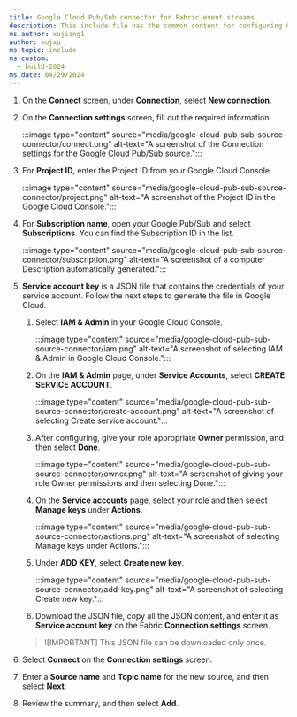 ```yaml
---
title: Google Cloud Pub/Sub connector for Fabric event streams
description: This include file has the common content for configuring Google Cloud Pub/Sub connector for Fabric event streams and Real-Time hub. 
ms.author: xujiang1
author: xujxu 
ms.topic: include
ms.custom:
  - build-2024
ms.date: 04/29/2024
---
```


1. On the **Connect** screen, under **Connection**, select **New connection**.

1. On the **Connection settings** screen, fill out the required information.

   :::image type="content" source="media/google-cloud-pub-sub-source-connector/connect.png" alt-text="A screenshot of the Connection settings for the Google Cloud Pub/Sub source.":::

1. For **Project ID**, enter the Project ID from your Google Cloud Console.

   :::image type="content" source="media/google-cloud-pub-sub-source-connector/project.png" alt-text="A screenshot of the Project ID in the Google Cloud Console.":::

1. For **Subscription name**, open your Google Pub/Sub and select **Subscriptions**. You can find the Subscription ID in the list.

   :::image type="content" source="media/google-cloud-pub-sub-source-connector/subscription.png" alt-text="A screenshot of a computer Description automatically generated.":::

1. **Service account key** is a JSON file that contains the credentials of your service account. Follow the next steps to generate the file in Google Cloud.

   1. Select **IAM & Admin** in your Google Cloud Console.

      :::image type="content" source="media/google-cloud-pub-sub-source-connector/iam.png" alt-text="A screenshot of selecting IAM & Admin in Google Cloud Console.":::

   1. On the **IAM & Admin** page, under **Service Accounts**, select **CREATE SERVICE ACCOUNT**.

      :::image type="content" source="media/google-cloud-pub-sub-source-connector/create-account.png" alt-text="A screenshot of selecting Create service account.":::

   1. After configuring, give your role appropriate **Owner** permission, and then select **Done**.

      :::image type="content" source="media/google-cloud-pub-sub-source-connector/owner.png" alt-text="A screenshot of giving your role Owner permissions and then selecting Done.":::

   1. On the **Service accounts** page, select your role and then select **Manage keys** under **Actions**.

      :::image type="content" source="media/google-cloud-pub-sub-source-connector/actions.png" alt-text="A screenshot of selecting Manage keys under Actions.":::

   1. Under **ADD KEY**, select **Create new key**.

      :::image type="content" source="media/google-cloud-pub-sub-source-connector/add-key.png" alt-text="A screenshot of selecting Create new key.":::

   1. Download the JSON file, copy all the JSON content, and enter it as **Service account key** on the Fabric **Connection settings** screen.
   
   >![IMPORTANT]
   >This JSON file can be downloaded only once.

1. Select **Connect** on the **Connection settings** screen.

1. Enter a **Source name** and **Topic name** for the new source, and then select **Next**.

1. Review the summary, and then select **Add**.
